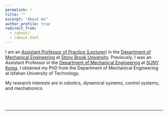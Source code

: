 ```yaml
---
permalink: /
title: ""
excerpt: "About me"
author_profile: true
redirect_from: 
  - /about/
  - /about.html
---
```


I am an [Assistant Professor of Practice (Lecturer)](https://me.stonybrook.edu/people/faculty/Fakhari_Amin.php) in the [Department of Mechanical Engineering](https://me.stonybrook.edu/) at [Stony Brook University](https://www.stonybrook.edu/). Previously, I was an Assistant Professor in the [Department of Mechanical Engineering](https://me.sunykorea.ac.kr/me/) at [SUNY Korea](https://www.sunykorea.ac.kr/en/). I obtained my PhD from the Department of Mechanical Engineering at Isfahan University of Technology.

My research interests are in robotics, dynamical systems, control systems, and mechatronics.

<br>
<br>

<hr>


<!-- <h3>Recent News:</h3>
<ul style="margin-left: 0; padding-left: 1.5em; list-style-type: disc;">
  <li><b>May 19, 2023</b>: Jay Best received the "Graduate Research Excellence Award" from the Department of Mechanical Engineering for exceptionally strong thesis. Congratulations!</li>
  <li><b>May 2, 2023</b>: Jay Best successfully defended his MS thesis. Congratulations!</li>
</ul> -->